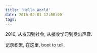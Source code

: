 ```yaml
---
title: 'Hello World'
date: 2016-02-01 12:00:00
tags:
---
```


2016, 从校园到社会, 从接收学习到发出声音.

记录积累, 在这里, boot to tell.

<!--more-->